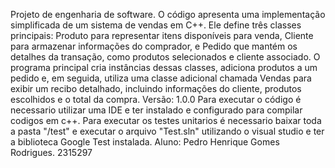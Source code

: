 Projeto de engenharia de software.
O código apresenta uma implementação simplificada de um sistema de vendas em C++. Ele define três classes principais: Produto para representar itens disponíveis para venda, Cliente para armazenar informações do comprador, e Pedido que mantém os detalhes da transação, como produtos selecionados e cliente associado. O programa principal cria instâncias dessas classes, adiciona produtos a um pedido e, em seguida, utiliza uma classe adicional chamada Vendas para exibir um recibo detalhado, incluindo informações do cliente, produtos escolhidos e o total da compra. 
Versão: 1.0.0
Para executar o código é necessario utilizar uma IDE e ter instalado e configurado para compilar codigos em c++.
Para executar os testes unitarios é necessario baixar toda a pasta "/test" e executar o arquivo "Test.sln" utilizando o visual studio e ter a biblioteca Google Test instalada.
Aluno: Pedro Henrique Gomes Rodrigues. 2315297
